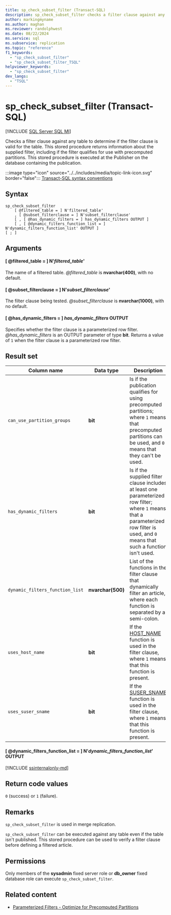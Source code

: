 ```yaml
---
title: sp_check_subset_filter (Transact-SQL)
description: sp_check_subset_filter checks a filter clause against any table to determine if the filter clause is valid for the table.
author: markingmyname
ms.author: maghan
ms.reviewer: randolphwest
ms.date: 08/22/2024
ms.service: sql
ms.subservice: replication
ms.topic: "reference"
f1_keywords:
  - "sp_check_subset_filter"
  - "sp_check_subset_filter_TSQL"
helpviewer_keywords:
  - "sp_check_subset_filter"
dev_langs:
  - "TSQL"
---
```

# sp_check_subset_filter (Transact-SQL)

[!INCLUDE [SQL Server SQL MI](../../includes/applies-to-version/sql-asdbmi.md)]

Checks a filter clause against any table to determine if the filter clause is valid for the table. This stored procedure returns information about the supplied filter, including if the filter qualifies for use with precomputed partitions. This stored procedure is executed at the Publisher on the database containing the publication.

:::image type="icon" source="../../includes/media/topic-link-icon.svg" border="false"::: [Transact-SQL syntax conventions](../../t-sql/language-elements/transact-sql-syntax-conventions-transact-sql.md)

## Syntax

```syntaxsql
sp_check_subset_filter
    [ @filtered_table = ] N'filtered_table'
    , [ @subset_filterclause = ] N'subset_filterclause'
    [ , [ @has_dynamic_filters = ] has_dynamic_filters OUTPUT ]
    [ , [ @dynamic_filters_function_list = ] N'dynamic_filters_function_list' OUTPUT ]
[ ; ]
```

## Arguments

#### [ @filtered_table = ] N'*filtered_table*'

The name of a filtered table. *@filtered_table* is **nvarchar(400)**, with no default.

#### [ @subset_filterclause = ] N'*subset_filterclause*'

The filter clause being tested. *@subset_filterclause* is **nvarchar(1000)**, with no default.

#### [ @has_dynamic_filters = ] *has_dynamic_filters* OUTPUT

Specifies whether the filter clause is a parameterized row filter. *@has_dynamic_filters* is an OUTPUT parameter of type **bit**. Returns a value of `1` when the filter clause is a parameterized row filter.

## Result set

| Column name | Data type | Description |
| --- | --- | --- |
| `can_use_partition_groups` | **bit** | Is if the publication qualifies for using precomputed partitions; where `1` means that precomputed partitions can be used, and `0` means that they can't be used. |
| `has_dynamic_filters` | **bit** | Is if the supplied filter clause includes at least one parameterized row filter; where `1` means that a parameterized row filter is used, and `0` means that such a function isn't used. |
| `dynamic_filters_function_list` | **nvarchar(500)** | List of the functions in the filter clause that dynamically filter an article, where each function is separated by a semi-colon. |
| `uses_host_name` | **bit** | If the [HOST_NAME](../../t-sql/functions/host-name-transact-sql.md) function is used in the filter clause, where `1` means that this function is present. |
| `uses_suser_sname` | **bit** | If the [SUSER_SNAME](../../t-sql/functions/suser-sname-transact-sql.md) function is used in the filter clause, where `1` means that this function is present. |

#### [ @dynamic_filters_function_list = ] N'*dynamic_filters_function_list*' OUTPUT

[!INCLUDE [ssinternalonly-md](../../includes/ssinternalonly-md.md)]

## Return code values

`0` (success) or `1` (failure).

## Remarks

`sp_check_subset_filter` is used in merge replication.

`sp_check_subset_filter` can be executed against any table even if the table isn't published. This stored procedure can be used to verify a filter clause before defining a filtered article.

## Permissions

Only members of the **sysadmin** fixed server role or **db_owner** fixed database role can execute `sp_check_subset_filter`.

## Related content

- [Parameterized Filters - Optimize for Precomputed Partitions](../replication/merge/parameterized-filters-optimize-for-precomputed-partitions.md)
